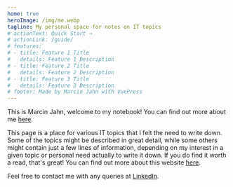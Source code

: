 ```yaml
---
home: true
heroImage: /img/me.webp
tagline: My personal space for notes on IT topics
# actionText: Quick Start →
# actionLink: /guide/
# features:
# - title: Feature 1 Title
#   details: Feature 1 Description
# - title: Feature 2 Title
#   details: Feature 2 Description
# - title: Feature 3 Title
#   details: Feature 3 Description
# footer: Made by Marcin Jahn with VuePress
---
```


This is Marcin Jahn, welcome to my notebook! You can find out more about me
[here](/meta/who-am-i.md).

This page is a place for various IT topics that I felt the need to write down.
Some of the topics might be described in great detail, while some others might
contain just a few lines of information, depending on my interest in a given
topic or personal need actually to write it down. If you do find it worth a
read, that's great! You can find out more about this website
[here](/meta/this-website.md).

Feel free to contact me with any queries at <a
href="https://www.linkedin.com/in/marcin-jahn-63a9b915b/?locale=en_US">LinkedIn</a>.